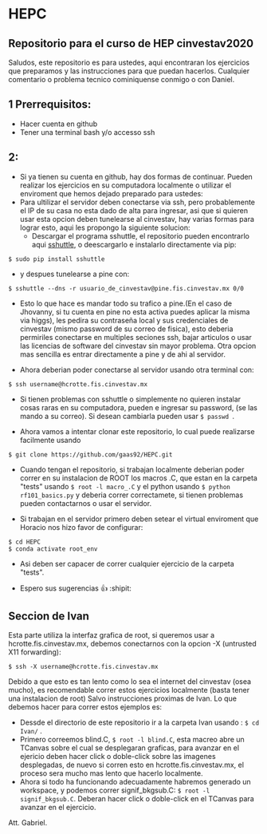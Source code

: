 # HEPC
## Repositorio para el curso de HEP cinvestav2020
Saludos, este repositorio es para ustedes, aqui encontraran los ejercicios que preparamos y las instrucciones para que puedan hacerlos. 
Cualquier comentario o problema tecnico cominiquense conmigo o con Daniel.
## 1 Prerrequisitos:
- Hacer cuenta en github
- Tener una terminal bash y/o accesso ssh 
## 2:
- Si ya tienen su cuenta en github, hay dos formas de continuar. Pueden realizar los ejercicios en su computadora localmente o utilizar el enviroment que hemos dejado preparado para ustedes:
- Para ultilizar el servidor deben conectarse via ssh, pero probablemente el IP de su casa no esta dado de alta para ingresar, asi que si quieren usar esta opcion deben tunelearse al cinvestav,
hay varias formas para lograr esto, aqui les propongo la siguiente solucion:
  - Descargar el programa sshuttle, el repositorio pueden encontrarlo aqui [sshuttle](https://github.com/sshuttle/sshuttle), o deescargarlo e instalarlo directamente via pip:
```
$ sudo pip install sshuttle
```
  - y despues tunelearse a pine con:
```
$ sshuttle --dns -r usuario_de_cinvestav@pine.fis.cinvestav.mx 0/0
```
- Esto lo que hace es mandar todo su trafico a pine.(En el caso de Jhovanny, si tu cuenta en pine no esta activa puedes aplicar la misma via higgs), les pedira su contraseña local y sus credenciales de cinvestav (mismo password de su correo de fisica), esto deberia permiriles conectarse en multiples seciones ssh, bajar articulos o usar las licencias de software del cinvestav sin mayor problema. Otra opcion mas sencilla es entrar directamente a pine y de ahi al servidor.
  
- Ahora deberian poder conectarse al servidor usando otra terminal con:
```
$ ssh username@hcrotte.fis.cinvestav.mx
```
- Si tienen problemas con sshuttle o simplemente no quieren instalar cosas raras en su computadora, pueden 
e ingresar su password, (se las mando a su correo). Si desean cambiarla pueden usar ```$ passwd ```.

- Ahora vamos a intentar clonar este repositorio, lo cual puede realizarse facilmente usando 
```
$ git clone https://github.com/gaas92/HEPC.git
```

- Cuando tengan el repositorio, si trabajan localmente deberian poder correr en su instalacion de ROOT los  macros .C, que estan en la carpeta "tests" usando  ```$ root -l macro_.C``` y el python usando  ``` $ python rf101_basics.py ``` y deberia correr correctamete, si tienen problemas pueden contactarnos o usar el servidor. 

- Si trabajan en el servidor primero deben setear el virtual enviroment que Horacio nos hizo favor de configurar:

```
$ cd HEPC
$ conda activate root_env
```
- Asi deben ser capacer de correr cualquier ejercicio de la carpeta "tests".

- Espero sus sugerencias :+1: :shipit:

## Seccion de Ivan
Esta parte utiliza la interfaz grafica de root, si queremos usar  a hcrotte.fis.cinvestav.mx, debemos conectarnos con la opcion -X (untrusted X11 forwarding):
```
$ ssh -X username@hcrotte.fis.cinvestav.mx
```
Debido a que esto es tan lento como lo sea el internet del cinvestav (osea mucho), es recomendable correr estos ejercicios localmente (basta tener una instalacion de root)
Salvo instrucciones proximas de Ivan. Lo que debemos hacer para correr estos ejemplos es:

- Dessde el directorio de este repositorio ir a la carpeta Ivan usando :  ```$ cd Ivan/``` . 
- Primero correemos blind.C, ``` $ root -l blind.C ```, esta macreo abre un TCanvas sobre el cual se desplegaran graficas, para avanzar en el ejericio deben hacer click o doble-click sobre las imagenes desplegadas, de nuevo si corren esto en hcrotte.fis.cinvestav.mx, el proceso sera mucho mas lento que hacerlo localmente. 
- Ahora si todo ha funcionando adecuadamente habremos generado un workspace, y podemos correr signif_bkgsub.C: ``` $ root -l signif_bkgsub.C ```. Deberan hacer click o doble-click en el TCanvas para avanzar en el ejercicio. 


Att.
Gabriel.

